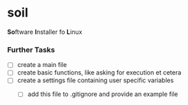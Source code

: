 # soil
**So**ftware **I**nstaller fo **L**inux

### Further Tasks

- [ ] create a main file
- [ ] create basic functions, like asking for execution et cetera
- [ ] create a settings file containing user specific variables
  - [ ]  add this file to .gitignore and provide an example file
   
